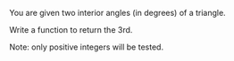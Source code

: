 You are given two interior angles (in degrees) of a triangle.

Write a function to return the 3rd.

Note: only positive integers will be tested.
